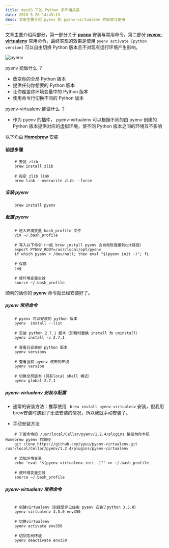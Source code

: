 ```yaml
---
title: macOS 下的 Python 多环境共存
date: 2018-5-26 14:49:13
desc: 文章主要介绍 pyenv 和 pyenv-virtualenv 的安装与使用
---
```


文章主要介绍两部分，第一部分关于 [**pyenv**](https://github.com/pyenv/pyenv) 安装与常用命令，第二部分 [**pyenv-virtualenv**](https://github.com/pyenv/pyenv-virtualenv) 常用命令，最终实现的效果是使用 `pyenv activate [python version]` 可以自由切换 Python 版本且不对现有运行环境产生影响。

![pyenv](https://timeline229-image.oss-cn-hangzhou.aliyuncs.com/pyenv-with-macos/cover1.png)

<div class="tip">
 pyenv 能做什么 ？
</div>

- 改变你的全局 Python 版本
- 提供任何你想要的 Python 版本
- 让你覆盖你环境变量中的 Python 版本
- 使用命令行切换不同的 Python 版本

<div class="tip">
 pyenv-virtualenv 能做什么 ？
</div>

- 作为 pyenv 的插件， pyenv-virtualenv 可以根据不同的由 pyenv 创建的 Python 版本提供对应的虚拟环境，使不同 Python 版本之间的环境互不影响

以下均由 [**Homebrew**](https://brew.sh/) 安装

#### 前提步骤



```
    # 安装 zlib
    brew install zlib
    
    # 指定 zlib link
    brew link --overwrite zlib --force
```

<!--more-->


##### 安装 pyenv
```
    brew install pyenv
```
##### 配置 pyenv
```
    # 进入环境变量 bash_profile 文件
    vim ~/.bash_profile

    # 写入以下命令（一般 brew install pyenv 会自动软连接到opt路径）
    export PYENV_ROOT=/usr/local/opt/pyenv
    if which pyenv > /dev/null; then eval "$(pyenv init -)"; fi

    # 保存
    :wq

    # 使环境变量生效
    source ~/.bash_profile
```
顺利的话你的 **pyenv** 命令就已经安装好了。

##### pyenv 常用命令
```
    # pyenv 可以安装的 python 版本
    pyenv  install --list

    # 安装 python 2.7.1 版本（卸载时替换 install 为 uninstall）
    pyenv install -v 2.7.1

    # 查看已安装的 python 版本
    pyenv versions

    # 查看当前 pyenv 使用的环境
    pyenv version

    # 切换全局版本（另有local shell 模式）
    pyenv global 2.7.1
```


##### pyenv-virtualenv 安装与配置
* 通常的安装方法：推荐使用 ` brew install pyenv-virtualenv` 安装，但我用brew安装时遇到了无法安装的情况，所以我就手动安装了。

* 手动安装方法

```
    # 下面命令的 /usr/local/Cellar/pyenv/1.2.4/plugins 路径为你本机 Homebrew pyenv 的路径
    git clone https://github.com/yyuu/pyenv-virtualenv.git /usr/local/Cellar/pyenv/1.2.4/plugins/pyenv-virtualenv

    # 添加环境变量
    echo 'eval "$(pyenv virtualenv-init -)"' >> ~/.bash_profile

    # 使环境变量生效
    source ~/.bash_profile
```

##### pyenv-virtualenv 常用命令
```

    # 创建virtualenv（前提是你已经用 pyenv 安装了python 3.5.0）
    pyenv virtualenv 3.5.0 env350

    # 切换virtualenv
    pyenv activate env350

    # 切回系统环境
    pyenv deactivate env350
```


